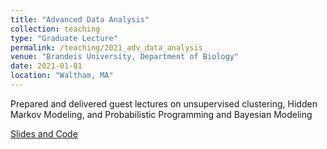 ```yaml
---
title: "Advanced Data Analysis"
collection: teaching
type: "Graduate Lecture"
permalink: /teaching/2021_adv_data_analysis
venue: "Brandeis University, Department of Biology"
date: 2021-01-01
location: "Waltham, MA"
---
```


Prepared and delivered guest lectures on unsupervised clustering, Hidden Markov Modeling, and Probabilistic Programming and Bayesian Modeling

[Slides and Code](https://github.com/abuzarmahmood/teachables)


